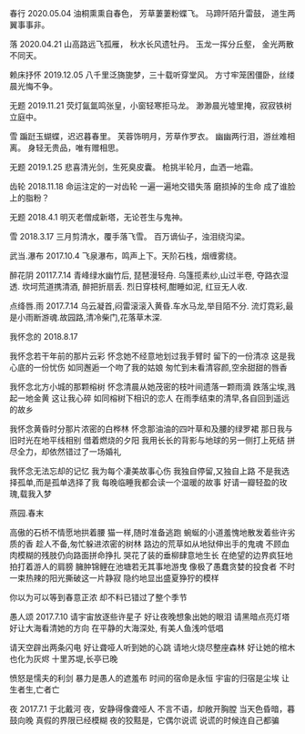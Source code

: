 
春行
2020.05.04
油桐熏熏自春色，
芳草萋萋粉蝶飞。
马蹄阡陌升雷鼓，
道生两翼事事非。

落
2020.04.21
山高路远飞孤雁，
秋水长风遗牡丹。
玉龙一挥分丘壑，
金光两散不同天。

赖床抒怀
2019.12.05
八千里泛旖旎梦，三十载听穿堂风。
方寸牢笼困僵卧，丝缕晨光悔不争。 

无题
2019.11.21
荧灯氤氲鸣张皇，小窗轻寒拒马龙。
渺渺晨光墟里掩，寂寂铁树立庭中。

雪
蹁跹玉蝴蝶，迟迟暮春里。 
芙蓉饰明月，芳草作罗衣。 
幽幽两行泪，游丝难相离。 
身轻无贵品，唯有赠相思。

无题
2019.1.25
悲喜清光剑，生死臭皮囊。
枪挑半轮月，血洒一地霜。

齿轮
2018.11.18
命运注定的一对齿轮
一遍一遍地交错失落
磨损掉的生命
成了谁脸上的脂粉？ ​​​ 

无题
2018.4.1
明灭老僧成新塔，无论苍生与鬼神。 ​

雪
2018.3.17
三月剪清水，覆手落飞雪。
百万谪仙子，浊泪绕沟梁。 ​

武当.瀑布
2017.10.4
飞泉瀑布，鸣声上下。天阶石栈，烟缠雾绕。

醉花阴
20117.7.14
青峰绿水幽竹后, 琵琶漫轻舟. 乌篷揽素纱,山过半卷, 夺路衣湿透. 
坎坷荒道携清酒, 醉把折扇丢. 烈日穿枝柯,酣睡如泥, 红豆无人收.

点绛唇.雨
2017.7.14
乌云凝首,闷雷滚滚入黄昏.车水马龙,举目陌不分.  流灯霓彩,最是小雨断游魂.故园路,清冷柴门,花落草木深.


我怀念的
2018.8.17

我怀念若干年前的那片云彩
怀念她不经意地划过我手臂时
留下的一份清凉
这是我心底的一份忧伤
如同邂逅一个吻了我的姑娘
匆忙到未看清容颜,空余甜甜的唇香

我怀念北方小城的那颗榕树
怀念清晨从她茂密的枝叶间遗落一颗雨滴
跌落尘埃,溅起一地金黄
这让我心碎
如同榕树下相识的恋人
在雨季结束的清早,各自回到遥远的故乡

我怀念黄昏时分那片浓密的白桦林
怀念那油油的四叶草和及腰的绿罗裙
那日我与旧时光在地平线相别
借着燃烧的夕阳
我用长长的背影与地球的另一侧打上死结
拼尽全力，却依然错过了一场婚礼

我怀念无法忘却的记忆
我为每个凄美故事心伤
我独自停留,又独自上路
不是我选择孤单,而是孤单选择了我
每晚临睡我都会读一个温暖的故事
好请一瓣轻盈的玫瑰,载我入梦 

燕园.春末

高傲的石桥不情愿地拱着腰
猫一样,随时准备逃跑
蜿蜒的小道羞愧地散发着些许劣质的香
趁人不备,匆忙躲进浓密的树林
路边的荒草如从地狱伸出手的鬼魂
不顾血肉模糊的残肢仍向路面拼命挣扎
哭花了装的垂柳肆意地生长
在绝望的边界疯狂地拍打着游人的肩膀
臃肿锦鲤在池塘若无其事地游曳
像极了愚蠢贪婪的投食者
不时一束热辣的阳光撕破这一片静寂
隐约地显出盛夏狰狞的模样

你以为可以等到春意正浓
却不料已错过了整个季节

愚人颂
2017.7.10
请宇宙放逐些许星子
好让夜晚想象出她的眼泪
请黑暗点亮灯塔
好让大海看清她的方向
在平静的大海深处,
有美人鱼浅吟低唱

请天空辟出两条闪电
好让聋哑人听到她的心跳
请地火烧尽整座森林
好让她的棺木也化为灰烬
十里苏堤,长亭已晚

愤怒是懦夫的利剑
暴力是愚人的遮羞布
时间的宿命是永恒
宇宙的归宿是尘埃
让生者生,亡者亡 

夜
2017.7.1 于北戴河
夜，安静得像聋哑人
不言不语，却敞开胸膛
当天色昏暗，暮鼓向晚
真假的界限已经模糊
夜的狡黠是，它偶尔说谎
说谎的时候连自己都骗







